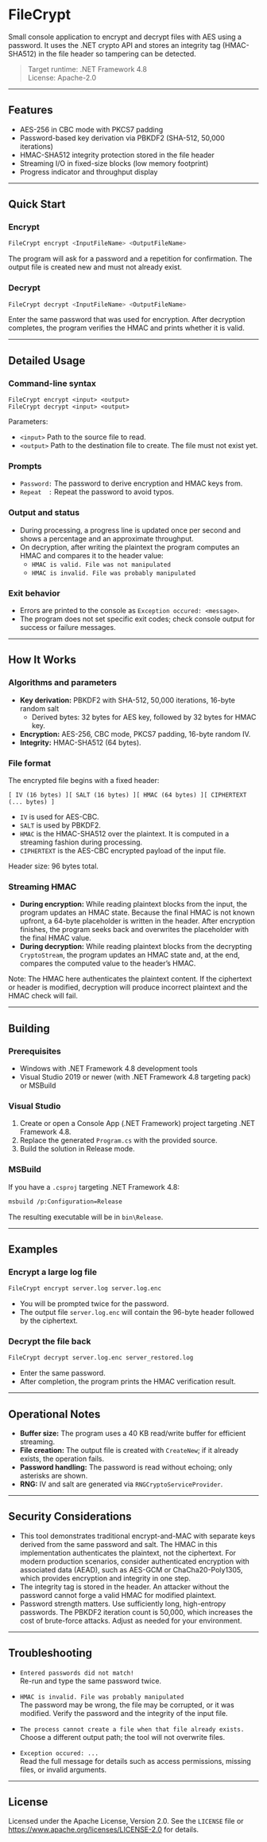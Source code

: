 # FileCrypt

Small console application to encrypt and decrypt files with AES using a password. It uses the .NET crypto API and stores an integrity tag (HMAC-SHA512) in the file header so tampering can be detected.

> Target runtime: .NET Framework 4.8  
> License: Apache-2.0

---

## Features

- AES-256 in CBC mode with PKCS7 padding
- Password-based key derivation via PBKDF2 (SHA-512, 50,000 iterations)
- HMAC-SHA512 integrity protection stored in the file header
- Streaming I/O in fixed-size blocks (low memory footprint)
- Progress indicator and throughput display

---

## Quick Start

### Encrypt

```bash
FileCrypt encrypt <InputFileName> <OutputFileName>
```

The program will ask for a password and a repetition for confirmation. The output file is created new and must not already exist.

### Decrypt

```bash
FileCrypt decrypt <InputFileName> <OutputFileName>
```

Enter the same password that was used for encryption. After decryption completes, the program verifies the HMAC and prints whether it is valid.

---

## Detailed Usage

### Command-line syntax

```
FileCrypt encrypt <input> <output>
FileCrypt decrypt <input> <output>
```

Parameters:
- `<input>`  Path to the source file to read.
- `<output>` Path to the destination file to create. The file must not exist yet.

### Prompts

- `Password:` The password to derive encryption and HMAC keys from.
- `Repeat  :` Repeat the password to avoid typos.

### Output and status

- During processing, a progress line is updated once per second and shows a percentage and an approximate throughput.
- On decryption, after writing the plaintext the program computes an HMAC and compares it to the header value:
  - `HMAC is valid. File was not manipulated`
  - `HMAC is invalid. File was probably manipulated`

### Exit behavior

- Errors are printed to the console as `Exception occured: <message>`.
- The program does not set specific exit codes; check console output for success or failure messages.

---

## How It Works

### Algorithms and parameters

- **Key derivation:** PBKDF2 with SHA-512, 50,000 iterations, 16-byte random salt  
  - Derived bytes: 32 bytes for AES key, followed by 32 bytes for HMAC key.
- **Encryption:** AES-256, CBC mode, PKCS7 padding, 16-byte random IV.
- **Integrity:** HMAC-SHA512 (64 bytes).

### File format

The encrypted file begins with a fixed header:

```
[ IV (16 bytes) ][ SALT (16 bytes) ][ HMAC (64 bytes) ][ CIPHERTEXT (... bytes) ]
```

- `IV` is used for AES-CBC.
- `SALT` is used by PBKDF2.
- `HMAC` is the HMAC-SHA512 over the plaintext. It is computed in a streaming fashion during processing.
- `CIPHERTEXT` is the AES-CBC encrypted payload of the input file.

Header size: 96 bytes total.

### Streaming HMAC

- **During encryption:** While reading plaintext blocks from the input, the program updates an HMAC state. Because the final HMAC is not known upfront, a 64-byte placeholder is written in the header. After encryption finishes, the program seeks back and overwrites the placeholder with the final HMAC value.
- **During decryption:** While reading plaintext blocks from the decrypting `CryptoStream`, the program updates an HMAC state and, at the end, compares the computed value to the header’s HMAC.

Note: The HMAC here authenticates the plaintext content. If the ciphertext or header is modified, decryption will produce incorrect plaintext and the HMAC check will fail.

---

## Building

### Prerequisites

- Windows with .NET Framework 4.8 development tools
- Visual Studio 2019 or newer (with .NET Framework 4.8 targeting pack) or MSBuild

### Visual Studio

1. Create or open a Console App (.NET Framework) project targeting .NET Framework 4.8.
2. Replace the generated `Program.cs` with the provided source.
3. Build the solution in Release mode.

### MSBuild

If you have a `.csproj` targeting .NET Framework 4.8:

```bash
msbuild /p:Configuration=Release
```

The resulting executable will be in `bin\Release`.

---

## Examples

### Encrypt a large log file

```bash
FileCrypt encrypt server.log server.log.enc
```

- You will be prompted twice for the password.
- The output file `server.log.enc` will contain the 96-byte header followed by the ciphertext.

### Decrypt the file back

```bash
FileCrypt decrypt server.log.enc server_restored.log
```

- Enter the same password.
- After completion, the program prints the HMAC verification result.

---

## Operational Notes

- **Buffer size:** The program uses a 40 KB read/write buffer for efficient streaming.
- **File creation:** The output file is created with `CreateNew`; if it already exists, the operation fails.
- **Password handling:** The password is read without echoing; only asterisks are shown.
- **RNG:** IV and salt are generated via `RNGCryptoServiceProvider`.

---

## Security Considerations

- This tool demonstrates traditional encrypt-and-MAC with separate keys derived from the same password and salt. The HMAC in this implementation authenticates the plaintext, not the ciphertext. For modern production scenarios, consider authenticated encryption with associated data (AEAD), such as AES-GCM or ChaCha20-Poly1305, which provides encryption and integrity in one step.
- The integrity tag is stored in the header. An attacker without the password cannot forge a valid HMAC for modified plaintext.
- Password strength matters. Use sufficiently long, high-entropy passwords. The PBKDF2 iteration count is 50,000, which increases the cost of brute-force attacks. Adjust as needed for your environment.

---

## Troubleshooting

- `Entered passwords did not match!`  
  Re-run and type the same password twice.

- `HMAC is invalid. File was probably manipulated`  
  The password may be wrong, the file may be corrupted, or it was modified. Verify the password and the integrity of the input file.

- `The process cannot create a file when that file already exists.`  
  Choose a different output path; the tool will not overwrite files.

- `Exception occured: ...`  
  Read the full message for details such as access permissions, missing files, or invalid arguments.

---

## License

Licensed under the Apache License, Version 2.0. See the `LICENSE` file or https://www.apache.org/licenses/LICENSE-2.0 for details.
